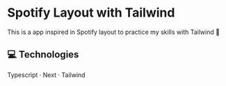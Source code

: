 # Spotify Layout with Tailwind
 
This is a app inspired in Spotify layout to practice my skills with Tailwind 💄

## 💻 Technologies

Typescript · Next · Tailwind
